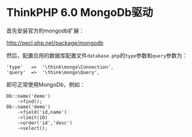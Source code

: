 ThinkPHP 6.0 MongoDb驱动
===============

首先安装官方的mongodb扩展：

http://pecl.php.net/package/mongodb

然后，配置应用的数据库配置文件`database.php`的`type`参数和`query`参数为：

~~~
'type'   =>  '\think\mongo\Connection',
'query'  =>  '\think\mongo\Query',
~~~

即可正常使用MongoDb，例如：
~~~
Db::name('demo')
    ->find();
Db::name('demo')
    ->field('id,name')
    ->limit(10)
    ->order('id','desc')
    ->select();
~~~
